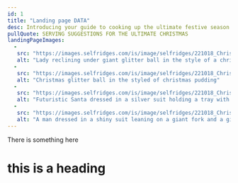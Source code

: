 ```yaml
---
id: 1
title: "Landing page DATA"
desc: Introducing your guide to cooking up the ultimate festive season with us. Inside, you’ll find ideas for dressing up, setting up, merrymaking and gift-giving, alongside everything that’s happening at Selfridges this Christmas.					
pullQuote: SERVING SUGGESTIONS FOR THE ULTIMATE CHRISTMAS
landingPageImages:
  - 
   src: "https://images.selfridges.com/is/image/selfridges/221018_Christmas_GiftGuide_00_Home_HeroImage_01?scl=1&qlt=100,1"
   alt: "Lady reclining under giant glitter ball in the style of a christmas pudding"
  - 
   src: "https://images.selfridges.com/is/image/selfridges/221018_Christmas_GiftGuide_00_Home_HeroImage_02?scl=1&qlt=100,1"
   alt: "Christmas glitter ball in the styled of christmas pudding"
  - 
   src: "https://images.selfridges.com/is/image/selfridges/221018_Christmas_GiftGuide_00_Home_HeroImage_03?scl=1&qlt=100,1"
   alt: "Futuristic Santa dressed in a silver suit holding a tray with cocktails of shrimps"
  - 
   src: "https://images.selfridges.com/is/image/selfridges/221018_Christmas_GiftGuide_00_Home_HeroImage_04?scl=1&qlt=100,1"
   alt: "A man dressed in a shiny suit leaning on a giant fork and a giant knife"
---
```


There is something here

# this is a heading